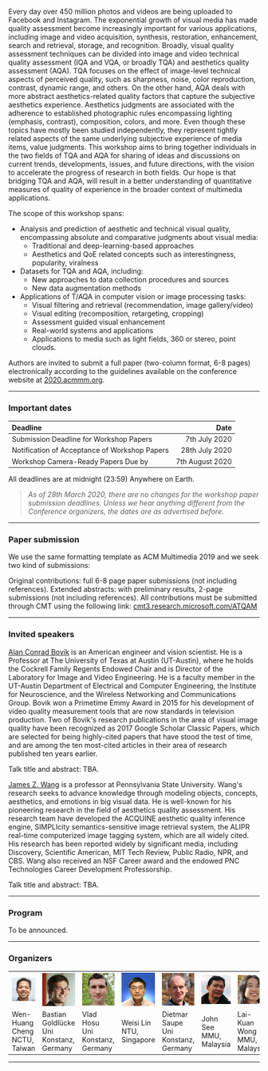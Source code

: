 Every day over 450 million photos and videos are being uploaded to Facebook and Instagram. The exponential growth of visual media has made quality assessment become increasingly important for various applications, including image and video acquisition, synthesis, restoration, enhancement, search and retrieval, storage, and recognition. Broadly, visual quality assessment techniques can be divided into image and video technical quality assessment (IQA and VQA, or broadly TQA) and aesthetics quality assessment (AQA). TQA focuses on the effect of image-level technical aspects of perceived quality, such as sharpness, noise, color reproduction, contrast, dynamic range, and others. On the other hand, AQA deals with more abstract aesthetics-related quality factors that capture the subjective aesthetics experience. Aesthetics judgments are associated with the adherence to established photographic rules encompassing lighting (emphasis, contrast), composition, colors, and more. Even though these topics have mostly been studied independently, they represent tightly related aspects of the same underlying subjective experience of media items, value judgments. This workshop aims to bring together individuals in the two fields of TQA and AQA for sharing of ideas and discussions on current trends, developments, issues, and future directions, with the vision to accelerate the progress of research in both fields. Our hope is that bridging TQA and AQA, will result in a better understanding of quantitative measures of quality of experience in the broader context of multimedia applications.

The scope of this workshop spans:
* Analysis and prediction of aesthetic and technical visual quality, encompassing absolute and comparative judgments about visual media:
  * Traditional and deep-learning-based approaches
  * Aesthetics and QoE related concepts such as interestingness, popularity, viralness
* Datasets for TQA and AQA, including:
  * New approaches to data collection procedures and sources
  * New data augmentation methods	
* Applications of T/AQA in computer vision or image processing tasks:
  * Visual filtering and retrieval (recommendation, image gallery/video)
  * Visual editing (recomposition, retargeting, cropping)
  * Assessment guided visual enhancement
  * Real-world systems and applications
  * Applications to media such as light fields, 360 or stereo, point clouds.
 
Authors are invited to submit a full paper (two-column format, 6-8 pages) electronically according to the guidelines available on the conference website at [2020.acmmm.org](https://2020.acmmm.org/).

---

### Important dates

| Deadline | Date |
| :--- |---: |
| Submission Deadline for Workshop Papers       |  7th July 2020   |
| Notification of Acceptance of Workshop Papers | 28th July 2020   |
| Workshop Camera-Ready Papers Due by           |  7th August 2020 |

All deadlines are at midnight (23:59) Anywhere on Earth.

> _As of 28th March 2020, there are no changes for the workshop paper submission deadlines. Unless we hear anything different from the Conference organizers, the dates are as advertised before._

---

### Paper submission

We use the same formatting template as ACM Multimedia 2019 and we seek two kind of submissions:

Original contributions: full 6-8 page paper submissions (not including references).
Extended abstracts: with preliminary results, 2-page submissions (not including references).
All contributions must be submitted through CMT using the following link: [cmt3.research.microsoft.com/ATQAM](https://cmt3.research.microsoft.com/ATQAM)

---

### Invited speakers

[Alan Conrad Bovik](http://www.ece.utexas.edu/people/faculty/alan-bovik) is an American engineer and vision scientist. He is a Professor at The University of Texas at Austin (UT-Austin), where he holds the Cockrell Family Regents Endowed Chair and is Director of the Laboratory for Image and Video Engineering. He is a faculty member in the UT-Austin Department of Electrical and Computer Engineering, the Institute for Neuroscience, and the Wireless Networking and Communications Group. Bovik won a Primetime Emmy Award in 2015 for his development of video quality measurement tools that are now standards in television production. Two of Bovik's research publications in the area of visual image quality have been recognized as 2017 Google Scholar Classic Papers, which are selected for being highly-cited papers that have stood the test of time, and are among the ten most-cited articles in their area of research published ten years earlier.

Talk title and abstract: TBA.

[James Z. Wang](http://infolab.stanford.edu/~wangz/home/) is a professor at Pennsylvania State University. Wang's research seeks to advance knowledge through modeling objects, concepts, aesthetics, and emotions in big visual data. He is well-known for his pioneering research in the field of aesthetics quality assessment. His research team have developed the ACQUINE aesthetic quality inference engine, SIMPLIcity semantics-sensitive image retrieval system, the ALIPR real-time computerized image tagging system, which are all widely cited. His research has been reported widely by significant media, including Discovery, Scientific American, MIT Tech Review, Public Radio, NPR, and CBS. Wang also received an NSF Career award and the endowed PNC Technologies Career Development Professorship.

Talk title and abstract: TBA.

---

### Program

To be announced.

---

### Organizers



<table>
    <tr>
     <td><img src="https://github.com/subpic/ATQAM/blob/master/assets/images/wen-huang.jpg?raw=true" class="rounded" /></td>
     <td><img src="https://github.com/subpic/ATQAM/blob/master/assets/images/bastian-goldlueke.jpg?raw=true" class="rounded" /></td>
     <td><img src="https://github.com/subpic/ATQAM/blob/master/assets/images/vlad-hosu.jpg?raw=true" class="rounded" /></td>
     <td><img src="https://github.com/subpic/ATQAM/blob/master/assets/images/weisi-lin.jpg?raw=true" class="rounded" /></td>
     <td><img src="https://github.com/subpic/ATQAM/blob/master/assets/images/dietmar-saupe.jpg?raw=true" class="rounded" /></td>
     <td><img src="https://github.com/subpic/ATQAM/blob/master/assets/images/john-see.jpg?raw=true" class="rounded" /></td>
     <td><img src="https://github.com/subpic/ATQAM/blob/master/assets/images/lai-kuan-wong.jpg?raw=true" class="rounded" /></td>
    </tr>
    <tr>
     <td width="200px"> Wen-Huang Cheng<br/> NCTU, Taiwan </td>
     <td width="200px"> Bastian Goldlücke<br/> Uni Konstanz, Germany </td>
     <td width="200px"> Vlad Hosu<br/> Uni Konstanz, Germany </td>
     <td width="200px"> Weisi Lin<br/> NTU, Singapore </td>
     <td width="200px"> Dietmar Saupe<br/> Uni Konstanz, Germany </td>
     <td width="200px"> John See<br/> MMU, Malaysia </td>
     <td width="200px"> Lai-Kuan Wong<br/> MMU, Malaysia </td>
    </tr>
</table>

  
<!---<div class="image-cropper">
 <img src="https://github.com/subpic/ATQAM/blob/master/assets/images/vlad-hosu.jpg?raw=true" class="rounded" /> 
 <p>Vlad Hosu<br/>
University of Konstanz, Germany</p>
</div> 
<div class="image-cropper">
 <img src="https://github.com/subpic/ATQAM/blob/master/assets/images/weisi-lin.jpg?raw=true" class="rounded" /> 
 <p>Weisi Lin<br/>
 NTU, Singapore</p>
</div> 
<div class="image-cropper">
 <img src="https://github.com/subpic/ATQAM/blob/master/assets/images/dietmar-saupe.jpg?raw=true" class="rounded" />
 <p>Dietmar Saupe<br/>
 University of Konstanz, Germany</p>
</div> 
<div class="image-cropper">
 <img src="https://github.com/subpic/ATQAM/blob/master/assets/images/john-see.jpg?raw=true" class="rounded" />
 <p>John See<br/>
 MMU, Malaysia</p>
</div> 
<div class="image-cropper">
 <img src="https://github.com/subpic/ATQAM/blob/master/assets/images/lai-kuan-wong.jpg?raw=true" class="rounded" />
 <p>Lai-Kuan Wong<br/>
 MMU, Malaysia</p>
</div>-->

---

